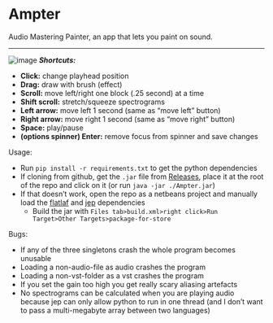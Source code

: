 # Ampter
Audio Mastering Painter, an app that lets you paint on sound.

---
![image](https://github.com/echometerain/Ampter/assets/70437021/992a6be4-7638-4959-87e5-f33b800d87a9)
***Shortcuts:***
- **Click:** change playhead position
- **Drag:** draw with brush (effect)
- **Scroll:** move left/right one block (.25 second) at a time
- **Shift scroll:** stretch/squeeze spectrograms
- **Left arrow:** move left 1 second (same as “move left” button)
- **Right arrow:** move right 1 second (same as “move right” button)
- **Space:** play/pause
- **(options spinner) Enter:** remove focus from spinner and save changes

Usage:
- Run `pip install -r requirements.txt` to get the python dependencies
- If cloning from github, get the `.jar` file from [Releases](https://github.com/echometerain/Ampter/releases), place it at the root of the repo and click on it (or run `java -jar ./Ampter.jar`)
- If that doesn’t work, open the repo as a netbeans project and manually load the [flatlaf](https://www.formdev.com/flatlaf/) and [jep](https://github.com/ninia/jep) dependencies
  - Build the jar with `Files tab>build.xml>right click>Run Target>Other Targets>package-for-store`

Bugs:
- If any of the three singletons crash the whole program becomes unusable
- Loading a non-audio-file as audio crashes the program
- Loading a non-vst-folder as a vst crashes the program
- If you set the gain too high you get really scary aliasing artefacts
- No spectrograms can be calculated when you are playing audio because jep can only allow python to run in one thread (and I don’t want to pass a multi-megabyte array between two languages)
